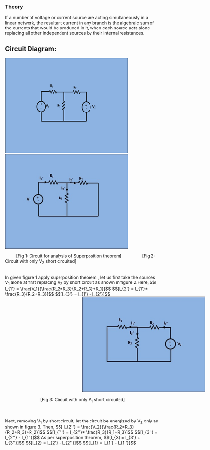 ### Theory
<p>If a number of voltage or current source are acting simultaneously in a linear network, the resultant current in any branch is the algebraic sum of the currents that would be produced in it, when each source acts alone replacing all other independent sources by their internal resistances.
<br>
<h2>Circuit Diagram:</h2>
<img alt="" src="images/pic1.JPG" style="width:400px;height:310px;">
<img alt="" src="images/pic2.JPG" align="middle" style="width:400px;height:310px;"><br>
<p style="text-align:left"> &nbsp&nbsp&nbsp&nbsp&nbsp&nbsp&nbsp&nbsp
[Fig 1: Circuit for analysis of Superposition theorem]
 &nbsp&nbsp&nbsp&nbsp&nbsp&nbsp&nbsp&nbsp&nbsp&nbsp&nbsp&nbsp&nbsp&nbsp&nbsp
 [Fig 2: Circuit with only V<sub>2</sub> short circuited]</p><br>
In given figure 1 apply superposition theorem , let us first take the sources V<sub>1</sub> alone at first replacing V<sub>2</sub> by short circuit as shown in figure 2.Here,
$$[ I_{1'} = \frac{V_1}{\frac{R_2*R_3}{R_2+R_3}+R_1}]$$
$$[I_{2'} = I_{1'}* \frac{R_3}{R_2+R_3}]$$
$$[I_{3'} = I_{1'} - I_{2'}]$$								
<img alt="" src="images/pic3.JPG" style="position:relative; width:400px; height:310px; left:250px;">
<p style="text-align:center"> [Fig 3: Circuit with only V<sub>1</sub> short circuited]</p><br>
<br>
Next, removing V<sub>1</sub> by short circuit, let the circuit be energized by V<sub>2</sub> only as shown in figure 3. Then,
$$[ I_{2''} = \frac{V_2}{\frac{R_2*R_3}{R_2+R_3}+R_2}]$$
$$[I_{1''} = I_{2''}* \frac{R_3}{R_1+R_3}]$$
$$[I_{3''} = I_{2''} - I_{1''}]$$
As per superposition theorem,
$$[I_{3} = I_{3'} + I_{3''}]$$
$$[I_{2} = I_{2'} - I_{2''}]$$
$$[I_{1} = I_{1'} - I_{1''}]$$
</p><br><br><br><br>
</p>                           